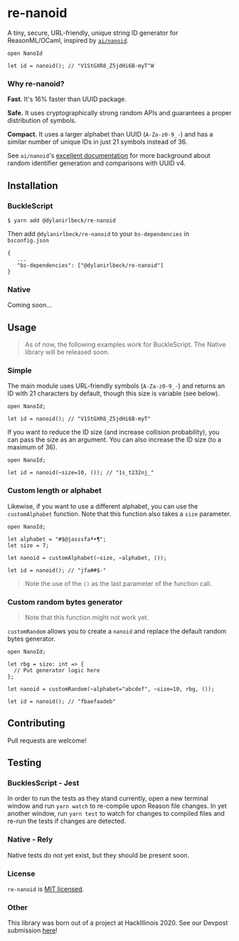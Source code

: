 # re-nanoid

A tiny, secure, URL-friendly, unique string ID generator for ReasonML/OCaml,
inspired by [`ai/nanoid`](https://github.com/ai/nanoid).

```reason
open NanoId

let id = nanoid(); // "V1StGXR8_Z5jdHi6B-myT"W
```

### Why re-nanoid?

**Fast**. It's 16% faster than UUID package.

**Safe.** It uses cryptographically strong random APIs
and guarantees a proper distribution of symbols.

**Compact.** It uses a larger alphabet than UUID (`A-Za-z0-9_-`)
and has a similar number of unique IDs in just 21 symbols instead of 36.

See `ai/nanoid`'s [excellent documentation](https://github.com/ai/nanoid/blob/master/README.md#table-of-contents) for more background about random identifier generation and comparisons with UUID v4.

## Installation

### BuckleScript

```
$ yarn add @dylanirlbeck/re-nanoid
```

Then add `@dylanirlbeck/re-nanoid` to your `bs-dependencies` in `bsconfig.json`

```
{
   ...
   "bs-dependencies": ["@dylanirlbeck/re-nanoid"]
}
```

### Native

Coming soon...

## Usage

> As of now, the following examples work for BuckleScript. The Native library
> will be released soon.

### Simple

The main module uses URL-friendly symbols (`A-Za-z0-9_-`) and returns an ID with
21 characters by default, though this size is variable (see below).

```reason
open NanoId;

let id = nanoid(); // "V1StGXR8_Z5jdHi6B-myT"
```

If you want to reduce the ID size (and increase collision probability), you can
pass the size as an argument. You can also increase the ID size (to a maximum of
36).

```reason
open NanoId;

let id = nanoid(~size=10, ()); // "1s_t232nj_"
```

### Custom length or alphabet

Likewise, if you want to use a different alphabet, you can use the
`customAlphabet` function. Note that this function also takes a `size`
parameter.

```reason
open NanoId;

let alphabet = "#$@jasssfaª•¶";
let size = 7;

let nanoid = customAlphabet(~size, ~alphabet, ());

let id = nanoid(); // "jfa##$·"
```

> Note the use of the `()` as the last parameter of the function call.

### Custom random bytes generator

> Note that this function might not work yet.

`customRandom` allows you to create a `nanoid` and replace the default random
bytes generator.

```reason
open NanoId;

let rbg = size: int => {
  // Put generator logic here
};

let nanoid = customRandom(~alphabet="abcdef", ~size=10, rbg, ());

let id = nanoid(); // "fbaefaadeb"
```

## Contributing

Pull requests are welcome!

## Testing

### BucklesScript - Jest

In order to run the tests as they stand currently, open a new terminal window
and run `yarn watch` to re-compile upon Reason file changes. In yet another
window, run `yarn test` to watch for changes to compiled files and re-run the
tests if changes are detected.

### Native - Rely

Native tests do not yet exist, but they should be present soon.

### License

`re-nanoid` is [MIT licensed](https://github.com/dylanirlbeck/re-nanoid/blob/master/LICENSE).

### Other

This library was born out of a project at HackIllinois 2020. See our Devpost submission [here](https://devpost.com/software/re-nanoid#updates)!
